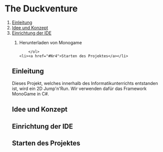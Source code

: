 <h1>The Duckventure</h1>

<ol>
	<li><a href="#Nr1">Einleitung</a></li>
	<li><a href="#Nr2">Idee und Konzept</a></li>
	<li><a href="#Nr3">Einrichtung der IDE</a></li>
		<ol>
			<li>Herunterladen von Monogame</li>
			
		</ol>
	<li><a href="#Nr4">Starten des Projektes</a></li>
</ol>


<h2 id="#Nr1">Einleitung</h2>
<p>Dieses Projekt, welches innerhalb des Informatikunterrichts entstanden ist, wird ein 2D Jump'n'Run. Wir verwenden daf&uuml;r das Framework MonoGame in C&#35;.</p>
<h2 id="#Nr2">Idee und Konzept</h2>
<p></p>
<h2 id="#Nr3">Einrichtung der IDE</h2>

<h2 id="#Nr4">Starten des Projektes</h2>
